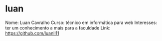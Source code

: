 # luan
Nome: Luan Cavralho 
Curso: técnico em informática para web 
Interesses: ter um conhecimento a mais para a faculdade 
Link: https://github.com/luanll11
